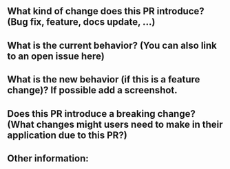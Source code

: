 **What kind of change does this PR introduce?** (Bug fix, feature, docs update, ...)
---


**What is the current behavior?** (You can also link to an open issue here)
---


**What is the new behavior (if this is a feature change)? If possible add a screenshot.**
---


**Does this PR introduce a breaking change?** (What changes might users need to make in their application due to this PR?)
---


**Other information**:
---